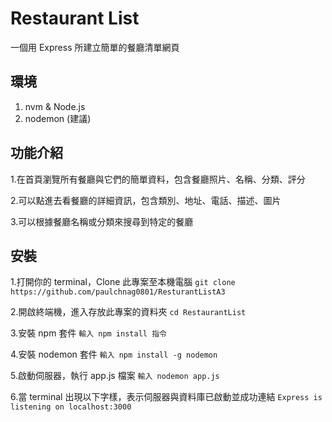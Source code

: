 # Restaurant List

一個用 Express 所建立簡單的餐廳清單網頁

## 環境

1. nvm & Node.js
2. nodemon (建議)


## 功能介紹

1.在首頁瀏覽所有餐廳與它們的簡單資料，包含餐廳照片、名稱、分類、評分

2.可以點進去看餐廳的詳細資訊，包含類別、地址、電話、描述、圖片

3.可以根據餐廳名稱或分類來搜尋到特定的餐廳

## 安裝

1.打開你的 terminal，Clone 此專案至本機電腦
  `git clone https://github.com/paulchnag0801/ResturantListA3 `
  
2.開啟終端機，進入存放此專案的資料夾
  `cd RestaurantList `
  
3.安裝 npm 套件
  `輸入 npm install 指令`
  
4.安裝 nodemon 套件
  `輸入 npm install -g nodemon`
  
5.啟動伺服器，執行 app.js 檔案
  `輸入 nodemon app.js`
  
6.當 terminal 出現以下字樣，表示伺服器與資料庫已啟動並成功連結
  `Express is listening on localhost:3000`
